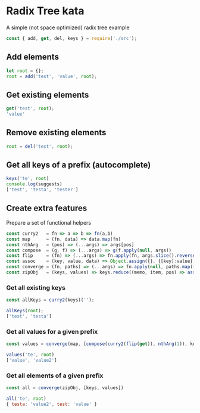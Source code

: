 # Radix Tree kata

A simple (not space optimized) radix tree example

```js
const { add, get, del, keys } = require('./src');
```

## Add elements

```js
let root = {};
root = add('test', 'value', root);
```

## Get existing elements

```js
get('test', root);
'value'
```


## Remove existing elements

```js
root = del('test', root);
```

## Get all keys of a prefix (autocomplete)

```js
keys('te', root)
console.log(suggests)
['test', 'testa', 'tester']
```

## Create extra features

Prepare a set of functional helpers

```js
const curry2   = fn => a => b => fn(a,b)
const map      = (fn, data) => data.map(fn)
const nthArg   = (pos) => (...args) => args[pos]
const compose  = (g, f) => (...args) => g(f.apply(null, args))
const flip     = (fn) => (...args) => fn.apply(fn, args.slice().reverse())
const assoc    = (key, value, data) => Object.assign({}, {[key]:value}, data)
const converge = (fn, paths) => (...args) => fn.apply(null, paths.map((fn) => fn.apply(null, args)))
const zipObj   = (keys, values) => keys.reduce((memo, item, pos) => assoc(item, values[pos], memo), {})
```

### Get all existing keys

```js
const allKeys = curry2(keys)('');

allKeys(root);
['test', 'testa']
```

### Get all values for a given prefix

```js
const values = converge(map, [compose(curry2(flip(get)), nthArg(1)), keys])

values('te', root)
['value', 'value2']
```

### Get all elements of a given prefix

```js
const all = converge(zipObj, [keys, values])

all('te', root)
{ testa: 'value2', test: 'value' }
```

